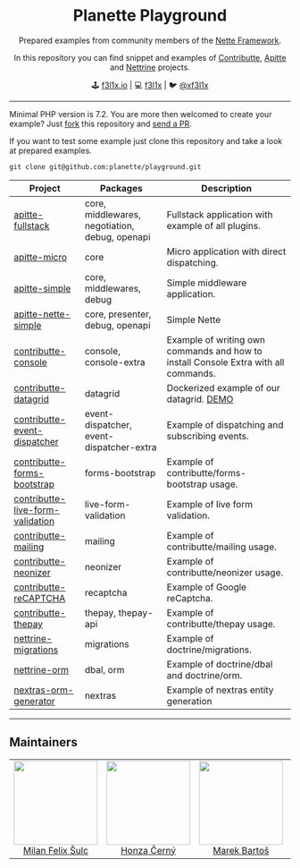 <h1 align=center>Planette Playground</h1>

<p align=center>
   Prepared examples from community members of the <a href="https://nette.org">Nette Framework</a>. 
</p>

<p align=center>
   In this repository you can find snippet and examples of <a href="https://contributte.org">Contributte</a>,
   <a href="https://contributte.org/apitte/">Apitte</a> and <a href="https://contributte.org/nettrine/">Nettrine</a> projects.
</p>

<p align=center>
🕹 <a href="https://f3l1x.io">f3l1x.io</a> | 💻 <a href="https://github.com/f3l1x">f3l1x</a> | 🐦 <a href="https://twitter.com/xf3l1x">@xf3l1x</a>
</p>

---

Minimal PHP version is 7.2. You are more then welcomed to create your example? Just [fork](https://github.com/planette/playground/fork) this repository and [send a PR](https://github.com/planette/playground/pulls).


If you want to test some example just clone this repository and take a look at prepared examples.

```
git clone git@github.com:planette/playground.git
```

| Project | Packages | Description |
|---------|----------|-------------|
| [apitte-fullstack](https://github.com/planette/playground/tree/master/apitte-fullstack) | core, middlewares, negotiation, debug, openapi | Fullstack application with example of all plugins. |
| [apitte-micro](https://github.com/planette/playground/tree/master/apitte-micro) | core | Micro application with direct dispatching. |
| [apitte-simple](https://github.com/planette/playground/tree/master/apitte-simple) | core, middlewares, debug | Simple middleware application. |
| [apitte-nette-simple](https://github.com/planette/playground/tree/master/apitte-nette-simple) | core, presenter, debug, openapi | Simple Nette | [contributte-api-router](https://github.com/contributte/playground/tree/master/contributte-api-router) | api-router | Starter project for ApiRouter. |
| [contributte-console](https://github.com/contributte/playground/tree/master/contributte-console) | console, console-extra | Example of writing own commands and how to install Console Extra with all commands. |
| [contributte-datagrid](https://github.com/contributte/playground/tree/master/contributte-datagrid) | datagrid | Dockerized example of our datagrid. [DEMO](https://examples.planette.io/contributte/datagrid/) |
| [contributte-event-dispatcher](https://github.com/contributte/playground/tree/master/contributte-event-dispatcher) | event-dispatcher, event-dispatcher-extra | Example of dispatching and subscribing events. |
| [contributte-forms-bootstrap](https://github.com/contributte/playground/tree/master/contributte-forms-bootstrap) | forms-bootstrap | Example of contributte/forms-bootstrap usage. |
| [contributte-live-form-validation](https://github.com/contributte/playground/tree/master/contributte-live-form-validation) | live-form-validation | Example of live form validation. |
| [contributte-mailing](https://github.com/contributte/playground/tree/master/contributte-mailing) | mailing | Example of contributte/mailing usage. |
| [contributte-neonizer](https://github.com/contributte/playground/tree/master/contributte-neonizer) | neonizer | Example of contributte/neonizer usage. |
| [contributte-reCAPTCHA](https://github.com/contributte/playground/tree/master/contributte-reCAPTCHA) | recaptcha | Example of Google reCaptcha. |
| [contributte-thepay](https://github.com/contributte/playground/tree/master/contributte-thepay) | thepay, thepay-api | Example of contributte/thepay usage. |
| [nettrine-migrations](https://github.com/planette/playground/tree/master/nettrine-migrations) | migrations | Example of doctrine/migrations. |
| [nettrine-orm](https://github.com/planette/playground/tree/master/nettrine-orm) | dbal, orm | Example of doctrine/dbal and doctrine/orm. |
| [nextras-orm-generator](https://github.com/planette/playground/tree/master/nextras-orm-generator) | nextras | Example of nextras entity generation |

---

## Maintainers

<table>
  <tbody>
    <tr>
      <td align="center">
        <a href="https://github.com/f3l1x">
            <img width="150" height="150" src="https://avatars2.githubusercontent.com/u/538058?v=4&s=130">
        </a>
        </br>
        <a href="https://github.com/f3l1x">Milan Felix Šulc</a>
      </td>
      <td align="center">
        <a href="https://github.com/chemix">
            <img width="150" height="150" src="https://avatars0.githubusercontent.com/u/42802?s=130&v=4">
        </a>
        </br>
        <a href="https://github.com/chemix">Honza Černý</a>
      </td>
      <td align="center">
        <a href="https://github.com/mabar">
            <img width="150" height="150" src="https://avatars0.githubusercontent.com/u/20974277?s=130&v=4">
        </a>
        </br>
        <a href="https://github.com/mabar">Marek Bartoš</a>
      </td>
			<td align="center">
				<a href="https://github.com/paveljanda">
						<img width="150" height="150" src="https://avatars0.githubusercontent.com/u/1488874?s=400&v=4">
				</a>
				</br>
				<a href="https://github.com/paveljanda">Pavel Janda</a>
			</td>
			<td align="center">
				<a href="https://github.com/dakorpar">
						<img width="150" height="150" src="https://avatars0.githubusercontent.com/u/9303856?v=4&s=400">
				</a>
				</br>
				<a href="https://github.com/dakorpar">Dalibor Korpar</a>
			</td>
    </tr>
  </tbody>
</table>
